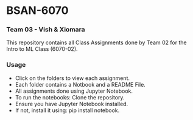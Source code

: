 # BSAN-6070

### Team 03 - Vish & Xiomara
This repository contains all Class Assignments done by Team 02 for the Intro to ML Class (6070-02). <br>


### Usage
- Click on the folders to view each assignment. <br>
- Each folder contains a Notbook and a README File. <br>
- All assignments done using Jupyter Notebook. <br>
- To run the notebooks: Clone the repository. <br>
- Ensure you have Jupyter Notebook installed. <br>
- If not, install it using: pip install notebook.
